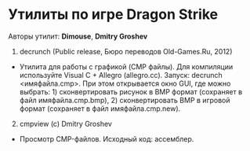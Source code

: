 ﻿# Утилиты по игре Dragon Strike

Авторы утилит: **Dimouse**, **Dmitry Groshev**

1. decrunch (Public release, Бюро переводов Old-Games.Ru, 2012)
 * Утилита для работы с графикой (CMP файлы). Для компиляции используйте Visual C + Allegro (allegro.cc). Запуск: decrunch <имяфайла.cmp>. При этом открывается окно GUI, где можно выбрать: 1) сконвертировать рисунок в BMP формат (сохраняет в файл имяфайла.cmp.bmp), 2) сконвертировать BMP в игровой формат (сохраняет в файл имяфайла.cmp.new).

2. cmpview (c) Dmitry Groshev
 * Просмотр CMP-файлов. Исходный код: ассемблер.